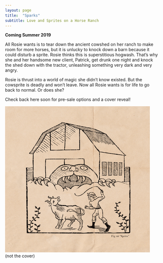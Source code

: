 ```yaml
---
layout: page
title:  "Sparks"
subtitle: Love and Sprites on a Horse Ranch
---
```


**Coming Summer 2019**

All Rosie wants is to tear down the ancient cowshed on her ranch to make room for more horses, but it is unlucky to knock down a barn because it could disturb a sprite. Rosie thinks this is superstitious hogwash. That’s why she and her handsome new client, Patrick, get drunk one night and knock the shed down with the tractor, unleashing something very dark and very angry.

Rosie is thrust into a world of magic she didn’t know existed. But the cowsprite is deadly and won’t leave. Now all Rosie wants is for life to go back to normal. Or does she?

Check back here soon for pre-sale options and a cover reveal!

![alt text](/img/woodcut.png "Cow Sprite")
(not the cover)
